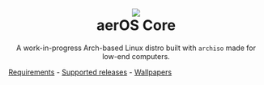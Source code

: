 <h1 align="center"><img src="https://hewol.github.io/assets/img/aeros.png"></img><br>aerOS Core</h1>
<p align="center">A work-in-progress Arch-based Linux distro built with <code>archiso</code> made for low-end computers.</p>

[Requirements](https://github.com/hewol/aerOS-core/blob/master/REQUIREMENTS.md) - [Supported releases](https://github.com/hewol/aerOS-core/blob/main/MAINTAIN.md) - [Wallpapers](https://github.com/hewol/aeros-wallpapers)
